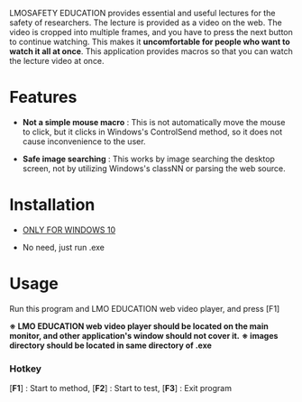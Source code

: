 LMOSAFETY EDUCATION provides essential and useful lectures for the safety of researchers. The lecture is provided as a video on the web. The video is cropped into multiple frames, and you have to press the next button to continue watching. This makes it **uncomfortable for people who want to watch it all at once**. This application provides macros so that you can watch the lecture video at once.



# Features

* **Not a simple mouse macro** : This is not automatically move the mouse to click, but it clicks in Windows's ControlSend method, so it does not cause inconvenience to the user.

* **Safe image searching** : This works by image searching the desktop screen, not by utilizing Windows's classNN or parsing the web source.

  

# Installation

* <u>ONLY FOR WINDOWS 10</u>

* No need, just run .exe

  

# Usage

Run this program and LMO EDUCATION web video player, and press [F1]

**※ LMO EDUCATION web video player should be located on the main monitor, and other application's window should not cover it.**
**※ images directory should be located in same directory of .exe**

### Hotkey

[**F1**] : Start to method, [**F2**] : Start to test, [**F3**] : Exit program

